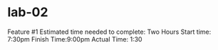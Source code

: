 # lab-02
Feature #1
Estimated time needed to complete: Two Hours
Start time: 7:30pm
Finish Time:9:00pm
Actual Time: 1:30
